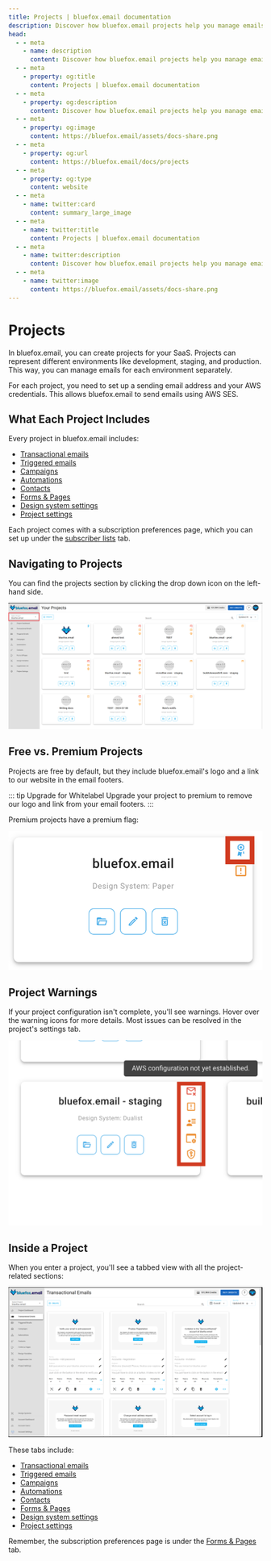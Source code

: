 ```yaml
---
title: Projects | bluefox.email documentation
description: Discover how bluefox.email projects help you manage emails, subscriber lists, and design systems. Easily configure sending settings and handle environments like development, staging, and production.
head:
  - - meta
    - name: description
      content: Discover how bluefox.email projects help you manage emails, subscriber lists, and design systems. Easily configure sending settings and handle environments like development, staging, and production.
  - - meta
    - property: og:title
      content: Projects | bluefox.email documentation
  - - meta
    - property: og:description
      content: Discover how bluefox.email projects help you manage emails, subscriber lists, and design systems. Easily configure sending settings and handle environments like development, staging, and production.
  - - meta
    - property: og:image
      content: https://bluefox.email/assets/docs-share.png
  - - meta
    - property: og:url
      content: https://bluefox.email/docs/projects
  - - meta
    - property: og:type
      content: website
  - - meta
    - name: twitter:card
      content: summary_large_image
  - - meta
    - name: twitter:title
      content: Projects | bluefox.email documentation
  - - meta
    - name: twitter:description
      content: Discover how bluefox.email projects help you manage emails, subscriber lists, and design systems. Easily configure sending settings and handle environments like development, staging, and production.
  - - meta
    - name: twitter:image
      content: https://bluefox.email/assets/docs-share.png
---
```


# Projects

In bluefox.email, you can create projects for your SaaS. Projects can represent different environments like development, staging, and production. This way, you can manage emails for each environment separately.

For each project, you need to set up a sending email address and your AWS credentials. This allows bluefox.email to send emails using AWS SES.

## What Each Project Includes

Every project in bluefox.email includes:
- [Transactional emails](./transactional-emails)
- [Triggered emails](./triggered-emails)
- [Campaigns](./campaigns)
- [Automations](./automations)
- [Contacts](./contacts)
- [Forms & Pages](./forms-and-pages)
- [Design system settings](./design-system-settings)
- [Project settings](./settings)

Each project comes with a subscription preferences page, which you can set up under the [subscriber lists](./contacts) tab.

## Navigating to Projects

You can find the projects section by clicking the drop down icon on the left-hand side.

![A screenshot of the projects section.](./projects.webp)

## Free vs. Premium Projects

Projects are free by default, but they include bluefox.email's logo and a link to our website in the email footers.

::: tip Upgrade for Whitelabel
Upgrade your project to premium to remove our logo and link from your email footers.
:::

Premium projects have a premium flag:

![A screenshot of a project with a premium flag.](./project-premium.webp)

## Project Warnings

If your project configuration isn't complete, you'll see warnings. Hover over the warning icons for more details. Most issues can be resolved in the project's settings tab.

![A screenshot of a project with warnings](./project-warnings.webp)

## Inside a Project

When you enter a project, you'll see a tabbed view with all the project-related sections:

![A screenshot of the project view.](./project-transactionals.webp)

These tabs include:
- [Transactional emails](./transactional-emails)
- [Triggered emails](./triggered-emails)
- [Campaigns](./campaigns)
- [Automations](./automations)
- [Contacts](./contacts)
- [Forms & Pages](./forms-and-pages)
- [Design system settings](./design-system-settings)
- [Project settings](./settings)

Remember, the subscription preferences page is under the [Forms & Pages](./forms-and-pages) tab.
